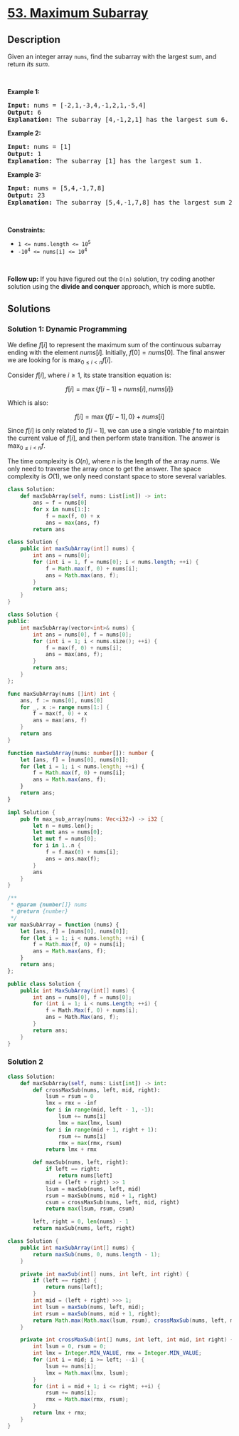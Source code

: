 # [53. Maximum Subarray](https://leetcode.com/problems/maximum-subarray)


## Description

<p>Given an integer array <code>nums</code>, find the <span data-keyword="subarray-nonempty">subarray</span> with the largest sum, and return <em>its sum</em>.</p>

<p>&nbsp;</p>
<p><strong class="example">Example 1:</strong></p>

<pre>
<strong>Input:</strong> nums = [-2,1,-3,4,-1,2,1,-5,4]
<strong>Output:</strong> 6
<strong>Explanation:</strong> The subarray [4,-1,2,1] has the largest sum 6.
</pre>

<p><strong class="example">Example 2:</strong></p>

<pre>
<strong>Input:</strong> nums = [1]
<strong>Output:</strong> 1
<strong>Explanation:</strong> The subarray [1] has the largest sum 1.
</pre>

<p><strong class="example">Example 3:</strong></p>

<pre>
<strong>Input:</strong> nums = [5,4,-1,7,8]
<strong>Output:</strong> 23
<strong>Explanation:</strong> The subarray [5,4,-1,7,8] has the largest sum 23.
</pre>

<p>&nbsp;</p>
<p><strong>Constraints:</strong></p>

<ul>
	<li><code>1 &lt;= nums.length &lt;= 10<sup>5</sup></code></li>
	<li><code>-10<sup>4</sup> &lt;= nums[i] &lt;= 10<sup>4</sup></code></li>
</ul>

<p>&nbsp;</p>
<p><strong>Follow up:</strong> If you have figured out the <code>O(n)</code> solution, try coding another solution using the <strong>divide and conquer</strong> approach, which is more subtle.</p>

## Solutions

### Solution 1: Dynamic Programming

We define $f[i]$ to represent the maximum sum of the continuous subarray ending with the element $nums[i]$. Initially, $f[0] = nums[0]$. The final answer we are looking for is $\max_{0 \leq i < n} f[i]$.

Consider $f[i]$, where $i \geq 1$, its state transition equation is:

$$
f[i] = \max \{ f[i - 1] + nums[i], nums[i] \}
$$

Which is also:

$$
f[i] = \max \{ f[i - 1], 0 \} + nums[i]
$$

Since $f[i]$ is only related to $f[i - 1]$, we can use a single variable $f$ to maintain the current value of $f[i]$, and then perform state transition. The answer is $\max_{0 \leq i < n} f$.

The time complexity is $O(n)$, where $n$ is the length of the array $nums$. We only need to traverse the array once to get the answer. The space complexity is $O(1)$, we only need constant space to store several variables.

<!-- tabs:start -->

```python
class Solution:
    def maxSubArray(self, nums: List[int]) -> int:
        ans = f = nums[0]
        for x in nums[1:]:
            f = max(f, 0) + x
            ans = max(ans, f)
        return ans
```

```java
class Solution {
    public int maxSubArray(int[] nums) {
        int ans = nums[0];
        for (int i = 1, f = nums[0]; i < nums.length; ++i) {
            f = Math.max(f, 0) + nums[i];
            ans = Math.max(ans, f);
        }
        return ans;
    }
}
```

```cpp
class Solution {
public:
    int maxSubArray(vector<int>& nums) {
        int ans = nums[0], f = nums[0];
        for (int i = 1; i < nums.size(); ++i) {
            f = max(f, 0) + nums[i];
            ans = max(ans, f);
        }
        return ans;
    }
};
```

```go
func maxSubArray(nums []int) int {
	ans, f := nums[0], nums[0]
	for _, x := range nums[1:] {
		f = max(f, 0) + x
		ans = max(ans, f)
	}
	return ans
}
```

```ts
function maxSubArray(nums: number[]): number {
    let [ans, f] = [nums[0], nums[0]];
    for (let i = 1; i < nums.length; ++i) {
        f = Math.max(f, 0) + nums[i];
        ans = Math.max(ans, f);
    }
    return ans;
}
```

```rust
impl Solution {
    pub fn max_sub_array(nums: Vec<i32>) -> i32 {
        let n = nums.len();
        let mut ans = nums[0];
        let mut f = nums[0];
        for i in 1..n {
            f = f.max(0) + nums[i];
            ans = ans.max(f);
        }
        ans
    }
}
```

```js
/**
 * @param {number[]} nums
 * @return {number}
 */
var maxSubArray = function (nums) {
    let [ans, f] = [nums[0], nums[0]];
    for (let i = 1; i < nums.length; ++i) {
        f = Math.max(f, 0) + nums[i];
        ans = Math.max(ans, f);
    }
    return ans;
};
```

```cs
public class Solution {
    public int MaxSubArray(int[] nums) {
        int ans = nums[0], f = nums[0];
        for (int i = 1; i < nums.Length; ++i) {
            f = Math.Max(f, 0) + nums[i];
            ans = Math.Max(ans, f);
        }
        return ans;
    }
}
```

<!-- tabs:end -->

### Solution 2

<!-- tabs:start -->

```python
class Solution:
    def maxSubArray(self, nums: List[int]) -> int:
        def crossMaxSub(nums, left, mid, right):
            lsum = rsum = 0
            lmx = rmx = -inf
            for i in range(mid, left - 1, -1):
                lsum += nums[i]
                lmx = max(lmx, lsum)
            for i in range(mid + 1, right + 1):
                rsum += nums[i]
                rmx = max(rmx, rsum)
            return lmx + rmx

        def maxSub(nums, left, right):
            if left == right:
                return nums[left]
            mid = (left + right) >> 1
            lsum = maxSub(nums, left, mid)
            rsum = maxSub(nums, mid + 1, right)
            csum = crossMaxSub(nums, left, mid, right)
            return max(lsum, rsum, csum)

        left, right = 0, len(nums) - 1
        return maxSub(nums, left, right)
```

```java
class Solution {
    public int maxSubArray(int[] nums) {
        return maxSub(nums, 0, nums.length - 1);
    }

    private int maxSub(int[] nums, int left, int right) {
        if (left == right) {
            return nums[left];
        }
        int mid = (left + right) >>> 1;
        int lsum = maxSub(nums, left, mid);
        int rsum = maxSub(nums, mid + 1, right);
        return Math.max(Math.max(lsum, rsum), crossMaxSub(nums, left, mid, right));
    }

    private int crossMaxSub(int[] nums, int left, int mid, int right) {
        int lsum = 0, rsum = 0;
        int lmx = Integer.MIN_VALUE, rmx = Integer.MIN_VALUE;
        for (int i = mid; i >= left; --i) {
            lsum += nums[i];
            lmx = Math.max(lmx, lsum);
        }
        for (int i = mid + 1; i <= right; ++i) {
            rsum += nums[i];
            rmx = Math.max(rmx, rsum);
        }
        return lmx + rmx;
    }
}
```

<!-- tabs:end -->

<!-- end -->
